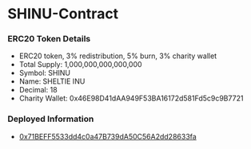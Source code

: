 # SHINU-Contract
### ERC20 Token Details
- ERC20 token, 3% redistribution, 5% burn, 3% charity wallet
- Total Supply: 1,000,000,000,000,000
- Symbol: SHINU
- Name: SHELTIE INU
- Decimal: 18
- Charity Wallet: 0x46E98D41dAA949F53BA16172d581Fd5c9c9B7721
### Deployed Information
- [0x71BEFF5533dd4c0a47B739dA50C56A2dd28633fa](https://etherscan.io/address/0x71beff5533dd4c0a47b739da50c56a2dd28633fa)
